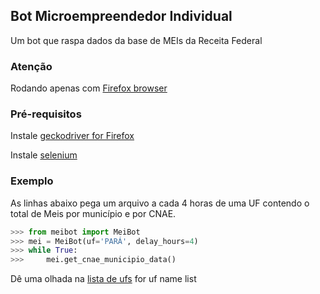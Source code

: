 ## Bot Microempreendedor Individual
Um bot que raspa dados da base de MEIs da Receita Federal

### Atenção

Rodando apenas com [Firefox browser](https://www.mozilla.org/en-US/firefox/new/)

### Pré-requisitos

Instale [geckodriver for Firefox](https://github.com/mozilla/geckodriver/releases)

Instale [selenium](https://selenium-python.readthedocs.io/installation.html)

### Exemplo
As linhas abaixo pega um arquivo a cada 4 horas de uma UF contendo o total de Meis por município e por CNAE.

```python
>>> from meibot import MeiBot
>>> mei = MeiBot(uf='PARÁ', delay_hours=4)
>>> while True:
>>>     mei.get_cnae_municipio_data()
```

Dê uma olhada na [lista de ufs](https://github.com/bernarducs/mei/blob/master/lista%20de%20uf.txt) for uf name list
